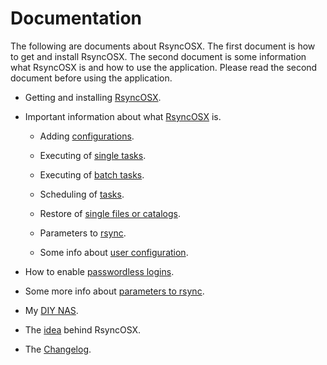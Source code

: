# Documentation
The following are documents about RsyncOSX. The first document is how to get and install RsyncOSX. The second document is some information what RsyncOSX is and how to use the application. Please read the second document before using the application.
<ul><li> 
Getting and installing <a href="https://github.com/rsyncOSX/Documentation/blob/master/Docs/RsyncOSX.md" target="_blank">RsyncOSX</a>.
</li></ul>
<ul><li> Important information about what
<a href="https://github.com/rsyncOSX/Documentation/blob/master/Docs/HowtoUseRsyncOSX.md" target="_blank"> RsyncOSX</a> is.
</li></ul>
<ul>

<ul><li> Adding
<a href="https://github.com/rsyncOSX/Documentation/blob/master/Docs/AddConfigurations.md" target="_blank"> configurations</a>.
</li></ul>
<ul><li> Executing of
<a href="https://github.com/rsyncOSX/Documentation/blob/master/Docs/SingleTask.md" target="_blank"> single tasks</a>.
</li></ul>
<ul><li> Executing of
<a href="https://github.com/rsyncOSX/Documentation/blob/master/Docs/BatchTask.md" target="_blank"> batch tasks</a>.
</li></ul>
<ul><li> Scheduling of
<a href="https://github.com/rsyncOSX/Documentation/blob/master/Docs/ScheduleTasks.md" target="_blank"> tasks</a>.
</li></ul>
<ul><li> Restore of
<a href="https://github.com/rsyncOSX/Documentation/blob/master/Docs/RestoreSingleFiles.md" target="_blank"> single files or catalogs</a>.
</li></ul>
<ul><li> Parameters to
<a href="https://github.com/rsyncOSX/Documentation/blob/master/Docs/Parameters.md" target="_blank"> rsync</a>.
</li></ul>
<ul><li> Some info about
<a href="https://github.com/rsyncOSX/Documentation/blob/master/Docs/UserConfiguration.md" target="_blank"> user configuration</a>.
</li></ul>
</ul>

<ul><li>
How to enable <a href="https://github.com/rsyncOSX/Documentation/blob/master/Docs/PasswordlessLogin.md" target="_blank">passwordless logins</a>.
</li></ul>

<ul><li>
Some more info about <a href="https://github.com/rsyncOSX/Documentation/blob/master/Docs/RsyncParameters.md" target="_blank">parameters to rsync</a>.
</li></ul>
<ul><li>
My <a href="https://github.com/rsyncOSX/Documentation/blob/master/Docs/DIYNAS.md" target="_blank">DIY NAS</a>.
</li></ul>
<ul><li>
The <a href="https://github.com/rsyncOSX/Documentation/blob/master/Docs/Idea.md" target="_blank">idea</a> behind RsyncOSX.
</li></ul>
<ul><li>
The <a href="https://github.com/rsyncOSX/Documentation/blob/master/Docs/Changelog.md" target="_blank">Changelog</a>.
</li></ul>

